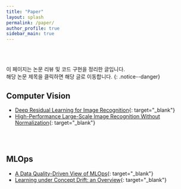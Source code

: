 ```yaml
---
title: "Paper"
layout: splash
permalink: /paper/
author_profile: true
sidebar_main: true
---
```


<br>
<br>

이 페이지는 논문 리뷰 및 코드 구현을 정리한 글입니다.<br> 해당 논문 제목을 클릭하면 해당 글로 이동합니다. 
{: .notice--danger}

## Computer Vision

- [Deep Residual Learning for Image Recognition](https://ingu627.github.io/paper/ResNet){: target="_blank"}
- [High-Performance Large-Scale Image Recognition Without Normalization](https://ingu627.github.io/paper/NFResNet/){: target="_blank"}

<br>
<br>

## MLOps

- [A Data Quality-Driven View of MLOps](https://ingu627.github.io/paper/data_quality_driven_mlops/){: target="_blank"}
- [Learning under Concept Drift: an Overview](https://ingu627.github.io/paper/concept_drift/){: target="_blank"}

